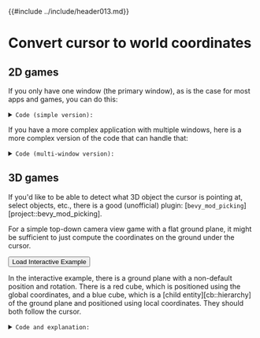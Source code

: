 {{#include ../include/header013.md}}

# Convert cursor to world coordinates

## 2D games

If you only have one window (the primary window), as is the case for most apps
and games, you can do this:

<details>
  <summary>
  <code>Code (simple version):</code>
  </summary>

```rust,no_run,noplayground
{{#include ../code013/src/cookbook/cursor2world.rs:simple}}
```

```rust,no_run,noplayground
{{#include ../code013/src/cookbook/cursor2world.rs:simple-app}}
```

</details>

If you have a more complex application with multiple windows, here is a more
complex version of the code that can handle that:

<details>
  <summary>
  <code>Code (multi-window version):</code>
  </summary>

```rust,no_run,noplayground
{{#include ../code013/src/cookbook/cursor2world.rs:multiple-windows}}
```

```rust,no_run,noplayground
{{#include ../code013/src/cookbook/cursor2world.rs:multiple-windows-app}}
```

</details>

## 3D games

If you'd like to be able to detect what 3D object the cursor is pointing at, select
objects, etc., there is a good (unofficial) plugin:
[`bevy_mod_picking`][project::bevy_mod_picking].

For a simple top-down camera view game with a flat ground plane, it might be
sufficient to just compute the coordinates on the ground under the cursor.

<button class="button_wasm_cbexample" id="button_cursor_3d_ground_plane">Load Interactive Example</button>

In the interactive example, there is a ground plane with a non-default position
and rotation. There is a red cube, which is positioned using the global
coordinates, and a blue cube, which is a [child entity][cb::hierarchy] of the
ground plane and positioned using local coordinates. They should both follow the
cursor.

<details>
  <summary>
  <code>Code and explanation:</code>
  </summary>

```rust,no_run,noplayground
{{#include ../code013/src/cookbook/cursor2world.rs:3d-ground-plane}}
```

```rust,no_run,noplayground
{{#include ../code013/src/cookbook/cursor2world.rs:3d-ground-plane-app}}
```

If the ground is tilted/rotated or moved, the global and local coordinates
will differ, and may be useful for different use cases, so we compute both.

For some examples:
 - if you want to spawn a [child][cb::hierarchy] entity, or to quantize
   the coordinates to a grid (for a tile-based game, to detect the grid tile under the cursor),
   the local coordinates will be more useful
 - if you want to spawn some overlays, particle effects, other independent game entities,
   at the position of the cursor, the global coordinates will be more useful

</details>

<script type="module" src="/loadwasm.js"></script>
